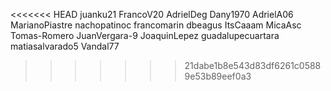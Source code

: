 <<<<<<< HEAD
juanku21
FrancoV20
AdrielDeg
Dany1970
AdrielA06
MarianoPiastre
nachopatinoc
francomarin
dbeagus
ItsCaaam
MicaAsc
Tomas-Romero
JuanVergara-9
JoaquinLepez
guadalupecuartara
matiasalvarado5
Vandal77
>>>>>>> 21dabe1b8e543d83df6261c05889e53b89eef0a3
